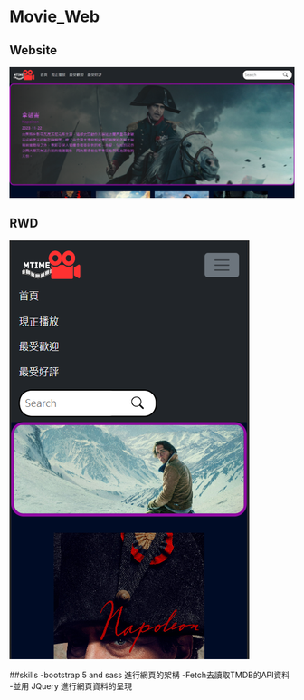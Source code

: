 # Movie_Web

## Website
![image](https://github.com/VincentXu720/Movie_Web/blob/main/projectImg/Movie.png)

## RWD
![image](https://github.com/VincentXu720/Movie_Web/blob/main/projectImg/movie_RWD.png)

##skills
-bootstrap 5 and sass 進行網頁的架構
-Fetch去讀取TMDB的API資料
-並用 JQuery 進行網頁資料的呈現
